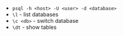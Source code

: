 - `psql -h <host> -U <user> -d <database>`
- `\l` - list databases
- `\c <db>` - switch database
- `\dt` - show tables
